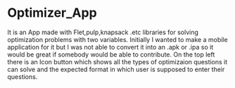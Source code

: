 # Optimizer_App
It is an App made with Flet,pulp,knapsack .etc libraries for solving optimization problems with two variables.
Initially I wanted to make a mobile application for it but I was not able to convert it into an .apk or .ipa so it would be great if somebody would be able to contribute.
On the top left there is an Icon button which shows all the types of optimizaion questions it can solve and the expected format in which user is supposed to enter their questions.
